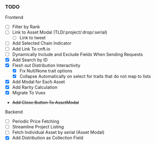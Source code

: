 ### TODO

Frontend
- [ ] Filter by Rank
- [ ] Link to Asset Modal (TLD/:project/:drop/:serial)
    - [ ] Link to tweet
- [ ] Add Selected Chain Indicator
- [ ] Add Link To cnft.io
- [ ] Dynamically Include and Exclude Fields When Sending Requests
- [X] Add Search by ID
- [X] Flesh out Distribution Interactivity
    - [X] Fix Null/None trait options
    - [X] Collapse Automatically on select for traits that do not map to lists
- [X] Add Modal for Each Asset
- [X] Add Rarity Calculation
- [X] Migrate To Vuex
- ~~Add Close Button To AssetModal~~

Backend
- [ ] Periodic Price Fetching
- [ ] Streamline Project Listing
- [ ] Fetch Individual Asset by serial (Asset Modal)
- [X] Add Distribution as Collection Field
